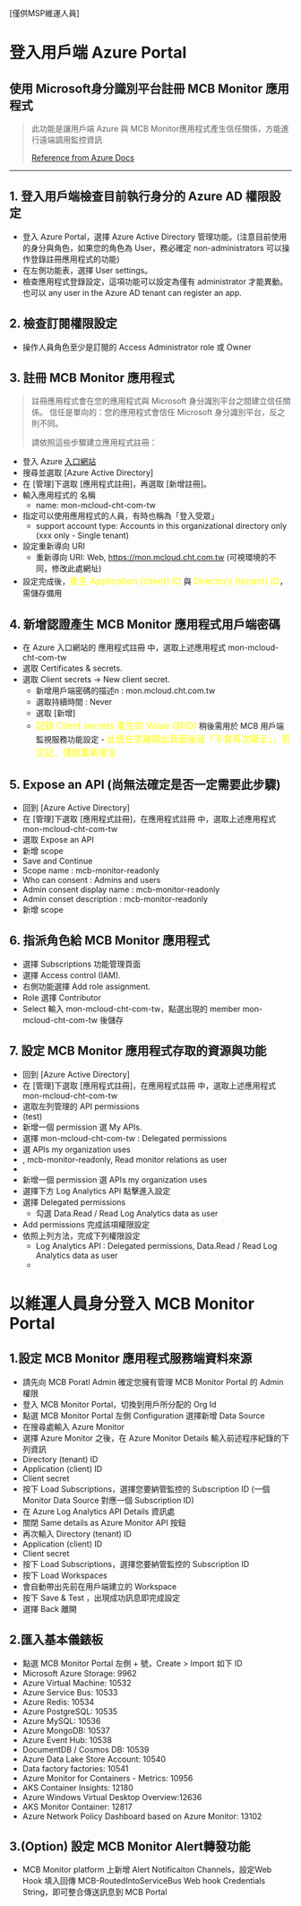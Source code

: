[僅供MSP維運人員]

# 登入用戶端 Azure Portal
## 使用 Microsoft身分識別平台註冊 MCB Monitor 應用程式
> 此功能是讓用戶端 Azure 與 MCB Monitor應用程式產生信任關係，方能進行遠端調用監控資訊 </p>[Reference from Azure Docs](https://docs.microsoft.com/en-us/azure/active-directory/develop/quickstart-register-app)

---
## 1. 登入用戶端檢查目前執行身分的 Azure AD 權限設定
- 登入 Azure Portal，選擇 Azure Active Directory 管理功能。(注意目前使用的身分與角色，如果您的角色為 User，務必確定 non-administrators 可以操作登錄註冊應用程式的功能)
- 在左側功能表，選擇 User settings。
- 檢查應用程式登錄設定，這項功能可以設定為僅有 administrator 才能異動。也可以 any user in the Azure AD tenant can register an app.

## 2. 檢查訂閱權限設定
- 操作人員角色至少是訂閱的 Access Administrator role 或 Owner

## 3. 註冊 MCB Monitor 應用程式
> 註冊應用程式會在您的應用程式與 Microsoft 身分識別平台之間建立信任關係。 信任是單向的：您的應用程式會信任 Microsoft 身分識別平台，反之則不同。</p>
> 請依照這些步驟建立應用程式註冊：
- 登入 Azure [入口網站](https://portal.azure.com/) 
- 搜尋並選取 [Azure Active Directory] 
- 在 [管理]下選取 [應用程式註冊]，再選取 [新增註冊]。
- 輸入應用程式的 名稱
  - name: mon-mcloud-cht-com-tw
- 指定可以使用應用程式的人員，有時也稱為「登入受眾」
  - support account type: Accounts in this organizational directory only (xxx only - Single tenant)
- 設定重新導向 URI
  - 重新導向 URI: Web, https://mon.mcloud.cht.com.tw (可視環境的不同，修改此處網址)
- 設定完成後，<font color=yellow size=3>產生 Application (client) ID </font>與 <font color=yellow size=3>Directory (tenant) ID</font>，需儲存備用


## 4. 新增認證產生 MCB Monitor 應用程式用戶端密碼
- 在 Azure 入口網站的 應用程式註冊 中，選取上述應用程式 mon-mcloud-cht-com-tw
- 選取 Certificates & secrets.
- 選取 Client secrets -> New client secret.
  - 新增用戶端密碼的描述n : mon.mcloud.cht.com.tw
  - 選取持續時間 : Never
  - 選取 [新增] 
  - <font color=yellow size=3>記錄 Client secrets 產生的 Value (非ID)</font> 稍後需用於 MCB 用戶端監視服務功能設定 - <font color=yellow size=3>此值在您離開此頁面後就「不會再次顯示」，若忘記，僅能重新產生</font>

## 5. Expose an API (尚無法確定是否一定需要此步驟)
- 回到 [Azure Active Directory] 
- 在 [管理]下選取 [應用程式註冊]，在應用程式註冊 中，選取上述應用程式 mon-mcloud-cht-com-tw
- 選取 Expose an API
- 新增 scope
- Save and Continue
- Scope name : mcb-monitor-readonly
- Who can consent : Admins and users
- Admin consent display name : mcb-monitor-readonly
- Admin conset description : mcb-monitor-readonly
- 新增 scope

## 6. 指派角色給 MCB Monitor 應用程式
- 選擇 Subscriptions 功能管理頁面
- 選擇 Access control (IAM).
- 右側功能選擇 Add role assignment.
- Role 選擇 Contributor
- Select 輸入 mon-mcloud-cht-com-tw，點選出現的 member mon-mcloud-cht-com-tw 後儲存

## 7. 設定 MCB Monitor 應用程式存取的資源與功能
- 回到 [Azure Active Directory] 
- 在 [管理]下選取 [應用程式註冊]，在應用程式註冊 中，選取上述應用程式 mon-mcloud-cht-com-tw
- 選取左列管理的 API permissions
- (test)
- 新增一個 permission 選 My APIs.
- 選擇 mon-mcloud-cht-com-tw : Delegated permissions
- 選 APIs my organization uses
- , mcb-monitor-readonly, Read monitor relations as user
- 
- 新增一個 permission 選 APIs my organization uses
- 選擇下方 Log Analytics API 點擊進入設定
- 選擇 Delegated permissions
  - 勾選 Data.Read / Read Log Analytics data as user
- Add permissions 完成該項權限設定
- 依照上列方法，完成下列權限設定
  - Log Analytics API : Delegated permissions, Data.Read / Read Log Analytics data as user
  - 
# 以維運人員身分登入 MCB Monitor Portal 
## 1.設定 MCB Monitor 應用程式服務端資料來源
- 請先向 MCB Poratl Admin 確定您擁有管理 MCB Monitor Portal 的 Admin 權限
- 登入 MCB Monitor Portal，切換到用戶所分配的 Org Id
- 點選 MCB Monitor Portal 左側 Configuration 選擇新增 Data Source
- 在搜尋處輸入 Azure Monitor
- 選擇 Azure Monitor 之後，在 Azure Monitor Details 輸入前述程序紀錄的下列資訊
- Directory (tenant) ID
- Application (client) ID
- Client secret
- 按下 Load Subscriptions，選擇您要納管監控的 Subscription ID (一個 Monitor Data Source 對應一個 Subscription ID)
- 在 Azure Log Analytics API Details 資訊處
- 關閉 Same details as Azure Monitor API 按鈕
- 再次輸入 Directory (tenant) ID
- Application (client) ID
- Client secret
- 按下 Load Subscriptions，選擇您要納管監控的 Subscription ID
- 按下 Load Workspaces
- 會自動帶出先前在用戶端建立的 Workspace
- 按下 Save & Test ，出現成功訊息即完成設定
- 選擇 Back 離開

## 2.匯入基本儀錶板
- 點選 MCB Monitor Portal 左側 + 號，Create > Import 如下 ID
- Microsoft Azure Storage: 9962
- Azure Virtual Machine: 10532
- Azure Service Bus: 10533
- Azure Redis: 10534
- Azure PostgreSQL: 10535
- Azure MySQL: 10536
- Azure MongoDB: 10537
- Azure Event Hub: 10538
- DocumentDB / Cosmos DB: 10539
- Azure Data Lake Store Account: 10540
- Data factory factories: 10541
- Azure Monitor for Containers - Metrics: 10956
- AKS Container Insights: 12180
- Azure Windows Virtual Desktop Overview:12636
- AKS Monitor Container: 12817
- Azure Network Policy Dashboard based on Azure Monitor: 13102

## 3.(Option) 設定 MCB Monitor Alert轉發功能
- MCB Monitor platform 上新增 Alert Notificaiton Channels，設定Web Hook 填入回傳 MCB-RoutedIntoServiceBus Web hook Credentials String，即可整合傳送訊息到 MCB Portal
